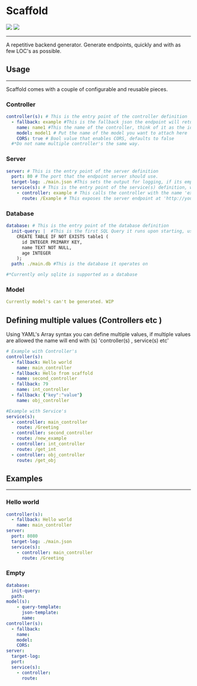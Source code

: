 # Scaffold
<img src="https://img.shields.io/badge/Sqlite-003B57?style=for-the-badge&logo=sqlite&logoColor=white" />   <img src="https://img.shields.io/badge/Go-00ADD8?style=for-the-badge&logo=go&logoColor=white" />   

---
A repetitive backend generator. Generate endpoints, quickly and with as few LOC's as possible.

## Usage

---
Scaffold comes with a couple of configurable and reusable pieces.
### Controller
```YAML
controller(s): # This is the entry point of the controller definition
  - fallback: example #This is the fallback json the endpoint will return if the model is empty or returns an error.
    name: name1 #This the name of the controller, think of it as the id that is used to call it
    model: model1 # Put the name of the model you want to attach here
    CORS: true # Bool value that enables CORS, defaults to false
  #*Do not name multiple controller's the same way.
```
### Server
```YAML
server: # This is the entry point of the server definition
  port: 80 # The port that the endpoint server should use.
  target-log: ./main.json #This sets the output for logging, if its empty it just logs to stdout
  service(s): # This is the entry point of the service(s) definition, where you attach endpoints to logic.
    - controller: example # This calls the controller with the name 'example'
      route: /Example # This exposes the server endpoint at 'http://yourIpHere:port/Example'
```
### Database
```yaml
database: # This is the entry point of the database definition
  init-query: |  #This is the first SQL Query it runs upon starting, use it to setup the database
    CREATE TABLE IF NOT EXISTS table1 (
      id INTEGER PRIMARY KEY,
      name TEXT NOT NULL,
      age INTEGER
    );
  path: ./main.db #This is the database it operates on

#*Currently only sqlite is supported as a database
```
### Model
```Yaml
Currently model's can't be generated. WIP
```

## Defining multiple values (Controllers etc )
Using YAML's Array syntax you can define multiple values, 
if multiple values are allowed the name will end with (s) 'controller(s) , service(s) etc'
```yaml
# Example with Controller's
controller(s):
  - fallback: Hello world
    name: main_controller
  - fallback: Hello from scaffold
    name: second_controller
  - fallback: 79
    name: int_controller
  - fallback: {"key":"value"}
    name: obj_controller

#Example with Service's
service(s):
  - controller: main_controller
    route: /Greeting
  - controller: second_controller
    route: /new_example
  - controller: int_controller
    route: /get_int
  - controller: obj_controller
    route: /get_obj
```
## Examples

---
### Hello world
```YAML
controller(s):
  - fallback: Hello world
    name: main_controller
server:
  port: 8080
  target-log: ./main.json
  service(s):
    - controller: main_controller
      route: /Greeting

```
### Empty
```YAML
database:
  init-query: 
  path:
model(s):
    - query-template:
      json-template:
      name:
controller(s):
  - fallback:
    name: 
    model:
    CORS:
server:
  target-log:
  port: 
  service(s):
    - controller:
      route:
 
```
